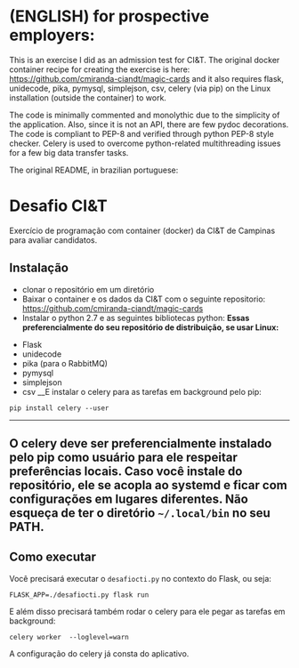 # (ENGLISH) for prospective employers:

This is an exercise I did as an admission test for CI&T. The original docker container recipe for creating the exercise is here: https://github.com/cmiranda-ciandt/magic-cards and it also requires flask, unidecode, pika, pymysql, simplejson, csv, celery (via pip) on the Linux installation (outside the container) to work.

The code is minimally commented and monolythic due to the simplicity of the application. Also, since it is not an API, there are few pydoc decorations. The code is compliant to PEP-8 and verified through python PEP-8 style checker. Celery is used to overcome python-related multithreading issues for a few big data transfer tasks.

The original README, in brazilian portuguese:

# Desafio CI&amp;T

Exercício de programação com container (docker) da CI&T de Campinas para avaliar candidatos.

## Instalação

* clonar o repositório em um diretório
* Baixar o container e os dados da CI&T com o seguinte repositorio: https://github.com/cmiranda-ciandt/magic-cards
* Instalar o python 2.7 e as seguintes bibliotecas python:
__Essas preferencialmente do seu repositório de distribuição, se usar Linux:__
- Flask
- unidecode
- pika (para o RabbitMQ)
- pymysql
- simplejson
- csv
__E instalar o celery para as tarefas em background pelo pip:
```
pip install celery --user
```
------
O celery deve ser preferencialmente instalado pelo pip como usuário para ele respeitar preferências locais. Caso você instale do repositório, ele se acopla ao systemd e ficar com configurações em lugares diferentes. Não esqueça de ter o diretório `~/.local/bin` no seu PATH.
------

## Como executar
Você precisará executar o `desafiocti.py` no contexto do Flask, ou seja:
```
FLASK_APP=./desafiocti.py flask run
```
E além disso precisará também rodar o celery para ele pegar as tarefas em background:
```
celery worker  --loglevel=warn
```
A configuração do celery já consta do aplicativo.
